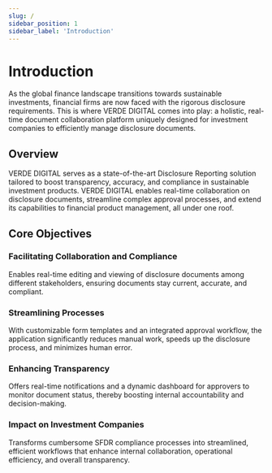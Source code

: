 ```yaml
---
slug: /
sidebar_position: 1
sidebar_label: 'Introduction'
---
```


# Introduction

As the global finance landscape transitions towards sustainable investments, financial firms are now faced with the rigorous disclosure requirements. This is where VERDE DIGITAL comes into play: a holistic, real-time document collaboration platform uniquely designed for investment companies to efficiently manage disclosure documents.

## Overview

VERDE DIGITAL serves as a state-of-the-art Disclosure Reporting solution tailored to boost transparency, accuracy, and compliance in sustainable investment products. VERDE DIGITAL enables real-time collaboration on disclosure documents, streamline complex approval processes, and extend its capabilities to financial product management, all under one roof.

## Core Objectives

### Facilitating Collaboration and Compliance

Enables real-time editing and viewing of disclosure documents among different stakeholders, ensuring documents stay current, accurate, and compliant.

### Streamlining Processes

With customizable form templates and an integrated approval workflow, the application significantly reduces manual work, speeds up the disclosure process, and minimizes human error.

### Enhancing Transparency

Offers real-time notifications and a dynamic dashboard for approvers to monitor document status, thereby boosting internal accountability and decision-making.

### Impact on Investment Companies

Transforms cumbersome SFDR compliance processes into streamlined, efficient workflows that enhance internal collaboration, operational efficiency, and overall transparency.
